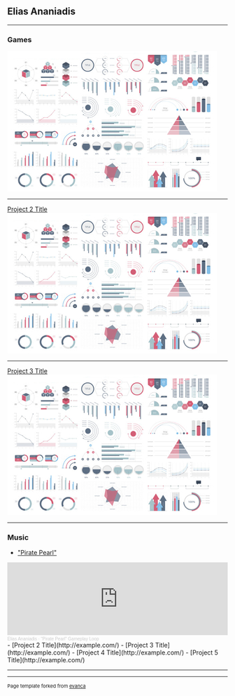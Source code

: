 ## Elias Ananiadis

---

### Games 

[](/sample_page)
<img src="images/dummy_thumbnail.jpg?raw=true"/>

---
[Project 2 Title](/pdf/sample_presentation.pdf)
<img src="images/dummy_thumbnail.jpg?raw=true"/>

---
[Project 3 Title](http://example.com/)
<img src="images/dummy_thumbnail.jpg?raw=true"/>

---

### Music

- ["Pirate Pearl"](http://example.com/)
<iframe width="100%" height="166" scrolling="no" frameborder="no" allow="autoplay" src="https://w.soundcloud.com/player/?url=https%3A//api.soundcloud.com/tracks/880939552%3Fsecret_token%3Ds-8NWD82BRFxh&color=%23ff5500&auto_play=false&hide_related=false&show_comments=true&show_user=true&show_reposts=false&show_teaser=true"></iframe><div style="font-size: 10px; color: #cccccc;line-break: anywhere;word-break: normal;overflow: hidden;white-space: nowrap;text-overflow: ellipsis; font-family: Interstate,Lucida Grande,Lucida Sans Unicode,Lucida Sans,Garuda,Verdana,Tahoma,sans-serif;font-weight: 100;"><a href="https://soundcloud.com/elias-ananiadis" title="Elias Ananiadis" target="_blank" style="color: #cccccc; text-decoration: none;">Elias Ananiadis</a> · <a href="https://soundcloud.com/elias-ananiadis/pirate-pearl-gameplay-loop/s-8NWD82BRFxh" title="&quot;Pirate Pearl&quot; Gameplay Loop" target="_blank" style="color: #cccccc; text-decoration: none;">&quot;Pirate Pearl&quot; Gameplay Loop</a></div>
- [Project 2 Title](http://example.com/)
- [Project 3 Title](http://example.com/)
- [Project 4 Title](http://example.com/)
- [Project 5 Title](http://example.com/)

---




---
<p style="font-size:11px">Page template forked from <a href="https://github.com/evanca/quick-portfolio">evanca</a></p>
<!-- Remove above link if you don't want to attibute -->
